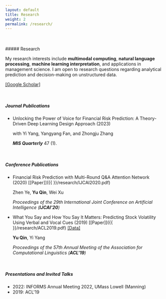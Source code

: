 ```yaml
---
layout: default
title: Research
weight: 2
permalink: /research/
---
```


<br/>
<br/>
##### Research

My research interests include **multimodal computing**, **natural language processing**, **machine learning interpretation**, and applications in management science. I am open to research questions regarding analytical prediction and decision-making on unstructured data.<br>

[[Google Scholar]](https://scholar.google.com/citations?user=pSUNWFEAAAAJ)

<br/>


##### Journal Publications

<!--
* A Document Analysis Deep Learning Regression Model for Initial Coin Offerings Success Prediction

	with Jiayue Wang, Runyu Chen, Wei Xu, and Yuanyuan Tang

	Under 2nd Round Review at ***Expert Systems With Applications***
-->

* Unlocking the Power of Voice for Financial Risk Prediction: A Theory-Driven Deep Learning Design Approach (2023)

	with Yi Yang, Yangyang Fan, and Zhongju Zhang

	***MIS Quarterly*** 47 (1).

<br/>

##### Conference Publications

* Financial Risk Prediction with Multi-Round Q&A Attention Network (2020) [[Paper]]({{  }}/research/IJCAI2020.pdf)

	Zhen Ye, **Yu Qin**, Wei Xu

	*Proceedings of the 29th International Joint Conference on Artificial Intelligence (**IJCAI'20**)*


* What You Say and How You Say It Matters: Predicting Stock Volatility Using Verbal and Vocal Cues (2019)  [[Paper]]({{  }}/research/ACL2019.pdf) [[Data]](https://github.com/GeminiLn/EarningsCall_Dataset)

	**Yu Qin**, Yi Yang

	*Proceedings of the 57th Annual Meeting of the Association for Computational Linguistics (**ACL'19**)*

<br/>


##### Presentations and Invited Talks

* 2022: INFORMS Annual Meeting 2022, UMass Lowell (Manning)
* 2019: ACL'19